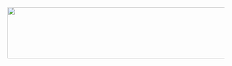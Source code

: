 <a href="https://github.com/devxb/gitanimals">
  <img
    src="https://render.gitanimals.org/lines/syoh98?pet-id=632555609431560319"
    width="600"
    height="120"
  />
</a>
  
